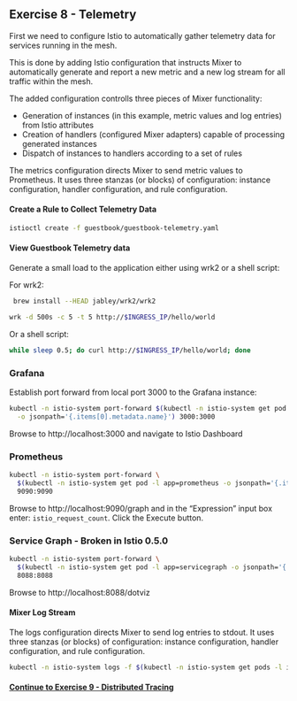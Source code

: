 ## Exercise 8 - Telemetry

First we need to configure Istio to automatically gather telemetry data for services running in the mesh.

This is done by adding Istio configuration that instructs Mixer to automatically generate and report a new metric and a new log stream for all traffic within the mesh.

The added configuration controlls three pieces of Mixer functionality:

* Generation of instances (in this example, metric values and log entries) from Istio attributes
* Creation of handlers (configured Mixer adapters) capable of processing generated instances
* Dispatch of instances to handlers according to a set of rules


The metrics configuration directs Mixer to send metric values to Prometheus. It uses three stanzas (or blocks) of configuration: instance configuration, handler configuration, and rule configuration.

#### Create a Rule to Collect Telemetry Data

```sh
istioctl create -f guestbook/guestbook-telemetry.yaml
```
#### View Guestbook Telemetry data

Generate a small load to the application either using wrk2 or a shell script:

For wrk2:

```sh
 brew install --HEAD jabley/wrk2/wrk2

wrk -d 500s -c 5 -t 5 http://$INGRESS_IP/hello/world
```

Or a shell script:

```sh
while sleep 0.5; do curl http://$INGRESS_IP/hello/world; done
```

### Grafana
Establish port forward from local port 3000 to the Grafana instance:
```sh
kubectl -n istio-system port-forward $(kubectl -n istio-system get pod -l app=grafana \
  -o jsonpath='{.items[0].metadata.name}') 3000:3000
```

Browse to http://localhost:3000 and navigate to Istio Dashboard

### Prometheus
```sh
kubectl -n istio-system port-forward \
  $(kubectl -n istio-system get pod -l app=prometheus -o jsonpath='{.items[0].metadata.name}') \
  9090:9090
```

Browse to http://localhost:9090/graph and in the “Expression” input box enter: `istio_request_count`. Click the Execute button.


### Service Graph  - Broken in Istio 0.5.0

```sh
kubectl -n istio-system port-forward \
  $(kubectl -n istio-system get pod -l app=servicegraph -o jsonpath='{.items[0].metadata.name}') \
  8088:8088
```

Browse to http://localhost:8088/dotviz

#### Mixer Log Stream

The logs configuration directs Mixer to send log entries to stdout. It uses three stanzas (or blocks) of configuration: instance configuration, handler configuration, and rule configuration.


```sh
kubectl -n istio-system logs -f $(kubectl -n istio-system get pods -l istio=mixer -o jsonpath='{.items[0].metadata.name}') mixer | grep \"instance\":\"newlog.logentry.istio-system\"
```

#### [Continue to Exercise 9 - Distributed Tracing](../exercise-9/README.md)
